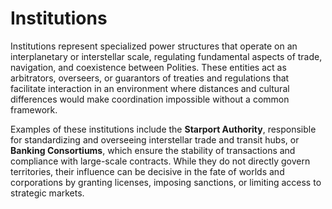 # Institutions

Institutions represent specialized power structures that operate on an interplanetary or interstellar scale, regulating fundamental aspects of trade, navigation, and coexistence between Polities. These entities act as arbitrators, overseers, or guarantors of treaties and regulations that facilitate interaction in an environment where distances and cultural differences would make coordination impossible without a common framework.

Examples of these institutions include the **Starport Authority**, responsible for standardizing and overseeing interstellar trade and transit hubs, or **Banking Consortiums**, which ensure the stability of transactions and compliance with large-scale contracts. While they do not directly govern territories, their influence can be decisive in the fate of worlds and corporations by granting licenses, imposing sanctions, or limiting access to strategic markets.

